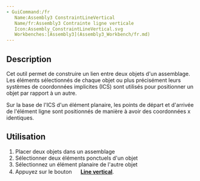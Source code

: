 ```yaml
---
- GuiCommand:/fr
   Name:Assembly3 ConstraintLineVertical
   Name/fr:Assembly3 Contrainte ligne verticale
   Icon:Assembly_ConstraintLineVertical.svg
   Workbenches:[Assembly3](Assembly3_Workbench/fr.md)
---
```


## Description

Cet outil permet de construire un lien entre deux objets d\'un assemblage. Les éléments sélectionnés de chaque objet ou plus précisément leurs systèmes de coordonnées implicites (ICS) sont utilisés pour positionner un objet par rapport à un autre.

Sur la base de l\'ICS d\'un élément planaire, les points de départ et d\'arrivée de l\'élément ligne sont positionnés de manière à avoir des coordonnées x identiques.

## Utilisation

1.  Placer deux objets dans un assemblage
2.  Sélectionner deux éléments ponctuels d\'un objet
3.  Sélectionnez un élément planaire de l\'autre objet
4.  Appuyez sur le bouton **<img src="images/Assembly_ConstraintLineVertical.svg" width=16px> [Line vertical](Assembly3_ConstraintLineVertical/fr.md)**.






